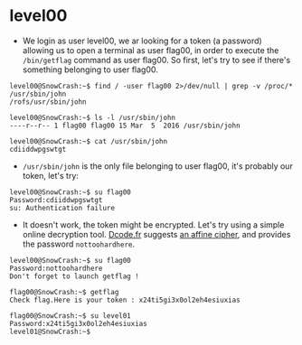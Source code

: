 # level00

- We login as user level00, we ar looking for a token (a password) allowing us to open a terminal as user flag00, in order to execute the `/bin/getflag` command as user flag00. So first, let's try to see if there's something belonging to user flag00.
```
level00@SnowCrash:~$ find / -user flag00 2>/dev/null | grep -v /proc/*
/usr/sbin/john
/rofs/usr/sbin/john
```

```
level00@SnowCrash:~$ ls -l /usr/sbin/john
----r--r-- 1 flag00 flag00 15 Mar  5  2016 /usr/sbin/john
```

```
level00@SnowCrash:~$ cat /usr/sbin/john
cdiiddwpgswtgt
```


- `/usr/sbin/john` is the only file belonging to user flag00, it's probably our token, let's try:
```
level00@SnowCrash:~$ su flag00
Password:cdiiddwpgswtgt
su: Authentication failure
```


- It doesn't work, the token might be encrypted. Let's try using a simple online decryption tool. [Dcode.fr](https://www.dcode.fr/cipher-identifier) suggests [an affine cipher](https://en.wikipedia.org/wiki/Affine_cipher), and provides the password `nottoohardhere`.
```
level00@SnowCrash:~$ su flag00
Password:nottoohardhere
Don't forget to launch getflag !
```

```
flag00@SnowCrash:~$ getflag
Check flag.Here is your token : x24ti5gi3x0ol2eh4esiuxias
```

```
flag00@SnowCrash:~$ su level01
Password:x24ti5gi3x0ol2eh4esiuxias
level01@SnowCrash:~$
```
